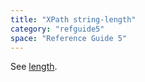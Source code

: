 ```yaml
---
title: "XPath string-length"
category: "refguide5"
space: "Reference Guide 5"
---
```



See [length](XPath+length).